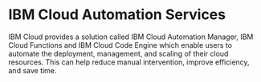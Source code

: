 # IBM Cloud Automation Services
IBM Cloud provides a solution called IBM Cloud Automation Manager, IBM Cloud Functions and IBM Cloud Code Engine which enable users to automate the deployment, management, and scaling of their cloud resources. This can help reduce manual intervention, improve efficiency, and save time.
